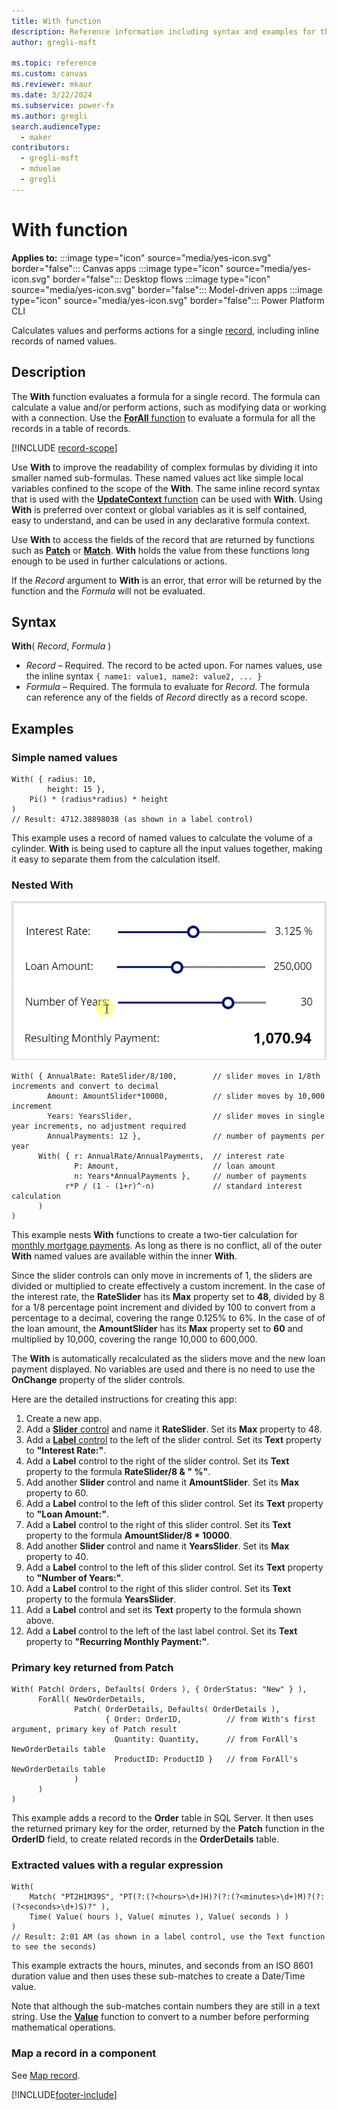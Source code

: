 ```yaml
---
title: With function
description: Reference information including syntax and examples for the With function.
author: gregli-msft

ms.topic: reference
ms.custom: canvas
ms.reviewer: mkaur
ms.date: 3/22/2024
ms.subservice: power-fx
ms.author: gregli
search.audienceType:
  - maker
contributors:
  - gregli-msft
  - mduelae
  - gregli
---
```


# With function

**Applies to:** :::image type="icon" source="media/yes-icon.svg" border="false"::: Canvas apps :::image type="icon" source="media/yes-icon.svg" border="false"::: Desktop flows :::image type="icon" source="media/yes-icon.svg" border="false"::: Model-driven apps :::image type="icon" source="media/yes-icon.svg" border="false"::: Power Platform CLI

Calculates values and performs actions for a single [record](/power-apps/maker/canvas-apps/working-with-tables#records), including inline records of named values.

## Description

The **With** function evaluates a formula for a single record. The formula can calculate a value and/or perform actions, such as modifying data or working with a connection. Use the [**ForAll** function](function-forall.md) to evaluate a formula for all the records in a table of records.

[!INCLUDE [record-scope](../../includes/record-scope.md)]

Use **With** to improve the readability of complex formulas by dividing it into smaller named sub-formulas. These named values act like simple local variables confined to the scope of the **With**. The same inline record syntax that is used with the [**UpdateContext** function](function-updatecontext.md) can be used with **With**. Using **With** is preferred over context or global variables as it is self contained, easy to understand, and can be used in any declarative formula context.

Use **With** to access the fields of the record that are returned by functions such as [**Patch**](function-patch.md) or [**Match**](function-ismatch.md). **With** holds the value from these functions long enough to be used in further calculations or actions.

If the _Record_ argument to **With** is an error, that error will be returned by the function and the _Formula_ will not be evaluated.

## Syntax

**With**( _Record_, _Formula_ )

- _Record_ – Required. The record to be acted upon. For names values, use the inline syntax `{ name1: value1, name2: value2, ... }`
- _Formula_ – Required. The formula to evaluate for _Record_. The formula can reference any of the fields of _Record_ directly as a record scope.

## Examples

### Simple named values

```power-fx
With( { radius: 10,
        height: 15 },
    Pi() * (radius*radius) * height
)
// Result: 4712.38898038 (as shown in a label control)
```

This example uses a record of named values to calculate the volume of a cylinder. **With** is being used to capture all the input values together, making it easy to separate them from the calculation itself.

### Nested With

![Interest calculator using With function.](media/function-with/interest-calculator.gif)

```power-fx
With( { AnnualRate: RateSlider/8/100,        // slider moves in 1/8th increments and convert to decimal
        Amount: AmountSlider*10000,          // slider moves by 10,000 increment
        Years: YearsSlider,                  // slider moves in single year increments, no adjustment required
        AnnualPayments: 12 },                // number of payments per year
      With( { r: AnnualRate/AnnualPayments,  // interest rate
              P: Amount,                     // loan amount
              n: Years*AnnualPayments },     // number of payments
            r*P / (1 - (1+r)^-n)             // standard interest calculation
      )
)
```

This example nests **With** functions to create a two-tier calculation for [monthly mortgage payments](https://en.wikipedia.org/wiki/Mortgage_calculator#Monthly_payment_formula). As long as there is no conflict, all of the outer **With** named values are available within the inner **With**.

Since the slider controls can only move in increments of 1, the sliders are divided or multiplied to create effectively a custom increment. In the case of the interest rate, the **RateSlider** has its **Max** property set to **48**, divided by 8 for a 1/8 percentage point increment and divided by 100 to convert from a percentage to a decimal, covering the range 0.125% to 6%. In the case of of the loan amount, the **AmountSlider** has its **Max** property set to **60** and multiplied by 10,000, covering the range 10,000 to 600,000.

The **With** is automatically recalculated as the sliders move and the new loan payment displayed. No variables are used and there is no need to use the **OnChange** property of the slider controls.

Here are the detailed instructions for creating this app:

1. Create a new app.
2. Add a [**Slider** control](/power-apps/maker/canvas-apps/controls/control-slider) and name it **RateSlider**. Set its **Max** property to 48.
3. Add a [**Label** control](/power-apps/maker/canvas-apps/controls/control-text-box) to the left of the slider control. Set its **Text** property to **"Interest Rate:"**.
4. Add a **Label** control to the right of the slider control. Set its **Text** property to the formula **RateSlider/8 & "&nbsp;%"**.
5. Add another **Slider** control and name it **AmountSlider**. Set its **Max** property to 60.
6. Add a **Label** control to the left of this slider control. Set its **Text** property to **"Loan Amount:"**.
7. Add a **Label** control to the right of this slider control. Set its **Text** property to the formula **AmountSlider/8 \* 10000**.
8. Add another **Slider** control and name it **YearsSlider**. Set its **Max** property to 40.
9. Add a **Label** control to the left of this slider control. Set its **Text** property to **"Number of Years:"**.
10. Add a **Label** control to the right of this slider control. Set its **Text** property to the formula **YearsSlider**.
11. Add a **Label** control and set its **Text** property to the formula shown above.
12. Add a **Label** control to the left of the last label control. Set its **Text** property to **"Recurring Monthly Payment:"**.

### Primary key returned from Patch

```power-fx
With( Patch( Orders, Defaults( Orders ), { OrderStatus: "New" } ),
      ForAll( NewOrderDetails,
              Patch( OrderDetails, Defaults( OrderDetails ),
                     { Order: OrderID,          // from With's first argument, primary key of Patch result
                       Quantity: Quantity,      // from ForAll's NewOrderDetails table
                       ProductID: ProductID }   // from ForAll's NewOrderDetails table
              )
      )
)
```

This example adds a record to the **Order** table in SQL Server. It then uses the returned primary key for the order, returned by the **Patch** function in the **OrderID** field, to create related records in the **OrderDetails** table.

### Extracted values with a regular expression

```power-fx
With(
    Match( "PT2H1M39S", "PT(?:(?<hours>\d+)H)?(?:(?<minutes>\d+)M)?(?:(?<seconds>\d+)S)?" ),
    Time( Value( hours ), Value( minutes ), Value( seconds ) )
)
// Result: 2:01 AM (as shown in a label control, use the Text function to see the seconds)
```

This example extracts the hours, minutes, and seconds from an ISO 8601 duration value and then uses these sub-matches to create a Date/Time value.

Note that although the sub-matches contain numbers they are still in a text string. Use the [**Value**](function-value.md) function to convert to a number before performing mathematical operations.

### Map a record in a component

See [Map record](/power-apps/maker/canvas-apps/map-component-input-fields#map-records).

[!INCLUDE[footer-include](../../includes/footer-banner.md)]
